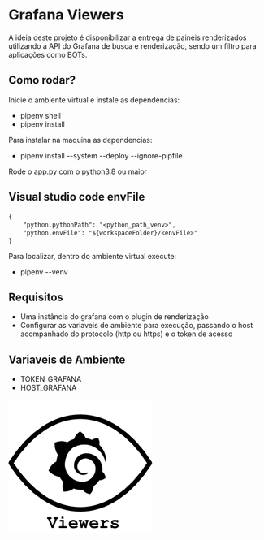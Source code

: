 # Grafana Viewers
A ideia deste projeto é disponibilizar a entrega de paineis renderizados utilizando a API do Grafana de busca e renderização, sendo um filtro para aplicações como BOTs.

## Como rodar?
Inicie o ambiente virtual e instale as dependencias:
- pipenv shell
- pipenv install

Para instalar na maquina as dependencias:
- pipenv install --system --deploy --ignore-pipfile

Rode o app.py com o python3.8 ou maior

## Visual studio code envFile

```
{
    "python.pythonPath": "<python_path_venv>",
    "python.envFile": "${workspaceFolder}/<envFile>"
}

```

Para localizar, dentro do ambiente virtual execute:
- pipenv --venv

## Requisitos
- Uma instância do grafana com o plugin de renderização
- Configurar as variaveis de ambiente para execução, passando o host acompanhado do protocolo (http ou https) e o token de acesso

## Variaveis de Ambiente
- TOKEN_GRAFANA
- HOST_GRAFANA

![Grafana-Viewers](grafana_viewers_icon.png)